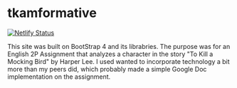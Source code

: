 # tkamformative

[![Netlify Status](https://api.netlify.com/api/v1/badges/6681ca1d-c92f-4c19-9d75-5d93796f44a1/deploy-status)](https://app.netlify.com/sites/tkambrianvu/deploys)

This site was built on BootStrap 4 and its librabries. The purpose was for an English 2P Assignment that analyzes a character in the story "To Kill a Mocking Bird" by Harper Lee. I used wanted to incorporate technology a bit more than my peers did, which probably made a simple Google Doc implementation on the assignment.
